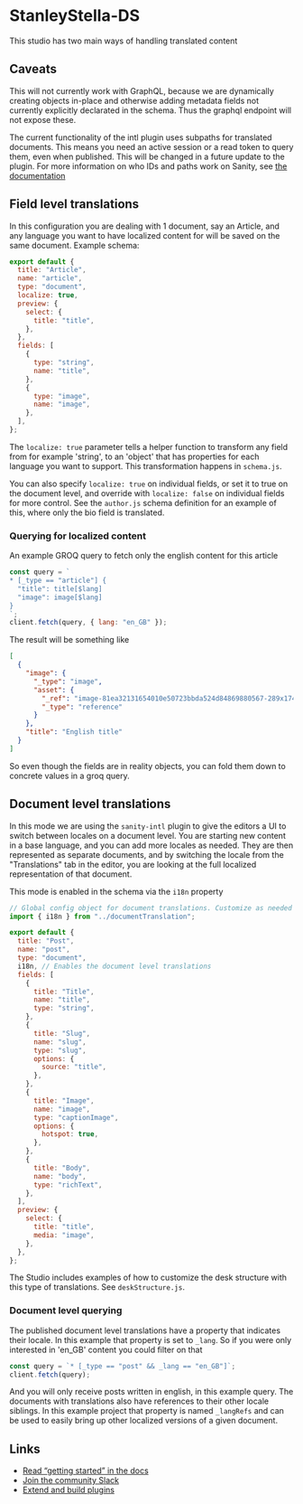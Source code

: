 # StanleyStella-DS

This studio has two main ways of handling translated content

## Caveats

This will not currently work with GraphQL, because we are dynamically creating objects in-place and otherwise adding metadata fields not currently explicitly declarated in the schema. Thus the graphql endpoint will not expose these.

The current functionality of the intl plugin uses subpaths for translated documents. This means you need an active session or a read token to query them, even when published. This will be changed in a future update to the plugin. For more information on who IDs and paths work on Sanity, see [the documentation](https://www.sanity.io/docs/ids)

## Field level translations

In this configuration you are dealing with 1 document, say an Article, and any language you want to have localized content for will be saved on the same document. Example schema:

```js
export default {
  title: "Article",
  name: "article",
  type: "document",
  localize: true,
  preview: {
    select: {
      title: "title",
    },
  },
  fields: [
    {
      type: "string",
      name: "title",
    },
    {
      type: "image",
      name: "image",
    },
  ],
};
```

The `localize: true` parameter tells a helper function to transform any field from for example 'string', to an 'object' that has properties for each language you want to support. This transformation happens in `schema.js`.

You can also specify `localize: true` on individual fields, or set it to true on the document level, and override with `localize: false` on individual fields for more control. See the `author.js` schema definition for an example of this, where only the bio field is translated.

### Querying for localized content

An example GROQ query to fetch only the english content for this article

```js
const query = `
* [_type == "article"] {
  "title": title[$lang]
  "image": image[$lang]
}
`;
client.fetch(query, { lang: "en_GB" });
```

The result will be something like

```json
[
  {
    "image": {
      "_type": "image",
      "asset": {
        "_ref": "image-81ea32131654010e50723bbda524d84869880567-289x174-png",
        "_type": "reference"
      }
    },
    "title": "English title"
  }
]
```

So even though the fields are in reality objects, you can fold them down to concrete values in a groq query.

## Document level translations

In this mode we are using the `sanity-intl` plugin to give the editors a UI to switch between locales on a document level. You are starting new content in a base language, and you can add more locales as needed. They are then represented as separate documents, and by switching the locale from the "Translations" tab in the editor, you are looking at the full localized representation of that document.

This mode is enabled in the schema via the `i18n` property

```js
// Global config object for document translations. Customize as needed on a document basis.
import { i18n } from "../documentTranslation";

export default {
  title: "Post",
  name: "post",
  type: "document",
  i18n, // Enables the document level translations
  fields: [
    {
      title: "Title",
      name: "title",
      type: "string",
    },
    {
      title: "Slug",
      name: "slug",
      type: "slug",
      options: {
        source: "title",
      },
    },
    {
      title: "Image",
      name: "image",
      type: "captionImage",
      options: {
        hotspot: true,
      },
    },
    {
      title: "Body",
      name: "body",
      type: "richText",
    },
  ],
  preview: {
    select: {
      title: "title",
      media: "image",
    },
  },
};
```

The Studio includes examples of how to customize the desk structure with this type of translations. See `deskStructure.js`.

### Document level querying

The published document level translations have a property that indicates their locale. In this example that property is set to `_lang`. So if you were only interested in 'en_GB' content you could filter on that

```js
const query = `* [_type == "post" && _lang == "en_GB"]`;
client.fetch(query);
```

And you will only receive posts written in english, in this example query. The documents with translations also have references to their other locale siblings. In this example project that property is named `_langRefs` and can be used to easily bring up other localized versions of a given document.

## Links

- [Read “getting started” in the docs](https://www.sanity.io/docs/introduction/getting-started?utm_source=readme)
- [Join the community Slack](https://slack.sanity.io/?utm_source=readme)
- [Extend and build plugins](https://www.sanity.io/docs/content-studio/extending?utm_source=readme)
